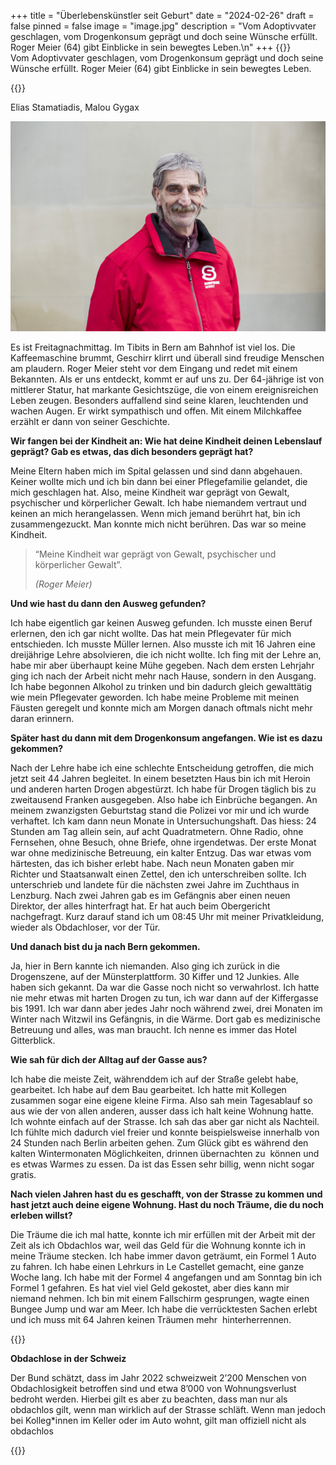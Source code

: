 +++
title = "Überlebenskünstler seit Geburt"
date = "2024-02-26"
draft = false
pinned = false
image = "image.jpg"
description = "Vom Adoptivvater geschlagen, vom Drogenkonsum geprägt und doch seine Wünsche erfüllt. Roger Meier (64) gibt Einblicke in sein bewegtes Leben.\n"
+++
{{<lead>}}\
Vom Adoptivvater geschlagen, vom Drogenkonsum geprägt und doch seine Wünsche erfüllt. Roger Meier (64) gibt Einblicke in sein bewegtes Leben.

{{</lead>}}

Elias Stamatiadis, Malou Gygax

![Roger Meier arbeitet heute als Surprise-Verkäufer und Stadtführer. (verfügbar unter https://surprise.ngo/ Stand 15.01.2024)](image.jpg)

Es ist Freitagnachmittag. Im Tibits in Bern am Bahnhof ist viel los. Die Kaffeemaschine brummt, Geschirr klirrt und überall sind freudige Menschen am plaudern. Roger Meier steht vor dem Eingang und redet mit einem Bekannten. Als er uns entdeckt, kommt er auf uns zu. Der 64-jährige ist von mittlerer Statur, hat markante Gesichtszüge, die von einem ereignisreichen Leben zeugen. Besonders auffallend sind seine klaren, leuchtenden und wachen Augen. Er wirkt sympathisch und offen. Mit einem Milchkaffee erzählt er dann von seiner Geschichte.



**Wir fangen bei der Kindheit an: Wie hat deine Kindheit deinen Lebenslauf geprägt? Gab es etwas, das dich besonders geprägt hat?**

Meine Eltern haben mich im Spital gelassen und sind dann abgehauen. Keiner wollte mich und ich bin dann bei einer Pflegefamilie gelandet, die mich geschlagen hat. Also, meine Kindheit war geprägt von Gewalt, psychischer und körperlicher Gewalt. Ich habe niemandem vertraut und keinen an mich herangelassen. Wenn mich jemand berührt hat, bin ich zusammengezuckt. Man konnte mich nicht berühren. Das war so meine Kindheit.

> “Meine Kindheit war geprägt von Gewalt, psychischer und körperlicher Gewalt”. 
>
> *(Roger Meier)*



**Und wie hast du dann den Ausweg gefunden?**

Ich habe eigentlich gar keinen Ausweg gefunden. Ich musste einen Beruf erlernen, den ich gar nicht wollte. Das hat mein Pflegevater für mich entschieden. Ich musste Müller lernen. Also musste ich mit 16 Jahren eine dreijährige Lehre absolvieren, die ich nicht wollte. Ich fing mit der Lehre an, habe mir aber überhaupt keine Mühe gegeben. Nach dem ersten Lehrjahr ging ich nach der Arbeit nicht mehr nach Hause, sondern in den Ausgang. Ich habe begonnen Alkohol zu trinken und bin dadurch gleich gewalttätig wie mein Pflegevater geworden. Ich habe meine Probleme mit meinen Fäusten geregelt und konnte mich am Morgen danach oftmals nicht mehr daran erinnern.



**Später hast du dann mit dem Drogenkonsum angefangen. Wie ist es dazu gekommen?**

Nach der Lehre habe ich eine schlechte Entscheidung getroffen, die mich jetzt seit 44 Jahren begleitet. In einem besetzten Haus bin ich mit Heroin und anderen harten Drogen abgestürzt. Ich habe für Drogen täglich bis zu zweitausend Franken ausgegeben. Also habe ich Einbrüche begangen. An meinem zwanzigsten Geburtstag stand die Polizei vor mir und ich wurde verhaftet. Ich kam dann neun Monate in Untersuchungshaft. Das hiess: 24 Stunden am Tag allein sein, auf acht Quadratmetern. Ohne Radio, ohne Fernsehen, ohne Besuch, ohne Briefe, ohne irgendetwas. Der erste Monat war ohne medizinische Betreuung, ein kalter Entzug. Das war etwas vom härtesten, das ich bisher erlebt habe. Nach neun Monaten gaben mir Richter und Staatsanwalt einen Zettel, den ich unterschreiben sollte. Ich unterschrieb und landete für die nächsten zwei Jahre im Zuchthaus in Lenzburg. Nach zwei Jahren gab es im Gefängnis aber einen neuen Direktor, der alles hinterfragt hat. Er hat auch beim Obergericht nachgefragt. Kurz darauf stand ich um 08:45 Uhr mit meiner Privatkleidung, wieder als Obdachloser, vor der Tür.



**Und danach bist du ja nach Bern gekommen.**

Ja, hier in Bern kannte ich niemanden. Also ging ich zurück in die Drogenszene, auf der Münsterplattform. 30 Kiffer und 12 Junkies. Alle haben sich gekannt. Da war die Gasse noch nicht so verwahrlost. Ich hatte nie mehr etwas mit harten Drogen zu tun, ich war dann auf der Kiffergasse bis 1991. Ich war dann aber jedes Jahr noch während zwei, drei Monaten im Winter nach Witzwil ins Gefängnis, in die Wärme. Dort gab es medizinische Betreuung und alles, was man braucht. Ich nenne es immer das Hotel Gitterblick.



**Wie sah für dich der Alltag auf der Gasse aus?**

Ich habe die meiste Zeit, währenddem ich auf der Straße gelebt habe, gearbeitet. Ich habe auf dem Bau gearbeitet. Ich hatte mit Kollegen zusammen sogar eine eigene kleine Firma. Also sah mein Tagesablauf so aus wie der von allen anderen, ausser dass ich halt keine Wohnung hatte. Ich wohnte einfach auf der Strasse. Ich sah das aber gar nicht als Nachteil. Ich fühlte mich dadurch viel freier und konnte beispielsweise innerhalb von 24 Stunden nach Berlin arbeiten gehen. Zum Glück gibt es während den kalten Wintermonaten Möglichkeiten, drinnen übernachten zu  können und es etwas Warmes zu essen. Da ist das Essen sehr billig, wenn nicht sogar gratis. 



**Nach vielen Jahren hast du es geschafft, von der Strasse zu kommen und hast jetzt auch deine eigene Wohnung. Hast du noch Träume, die du noch erleben willst?**

Die Träume die ich mal hatte, konnte ich mir erfüllen mit der Arbeit mit der Zeit als ich Obdachlos war, weil das Geld für die Wohnung konnte ich in meine Träume stecken. Ich habe immer davon geträumt, ein Formel 1 Auto zu fahren. Ich habe einen Lehrkurs in Le Castellet gemacht, eine ganze Woche lang. Ich habe mit der Formel 4 angefangen und am Sonntag bin ich Formel 1 gefahren. Es hat viel viel Geld gekostet, aber dies kann mir niemand nehmen. Ich bin mit einem Fallschirm gesprungen, wagte einen Bungee Jump und war am Meer. Ich habe die verrücktesten Sachen erlebt und ich muss mit 64 Jahren keinen Träumen mehr  hinterherrennen.



{{<box>}}

**Obdachlose in der Schweiz** 

Der Bund schätzt, dass im Jahr 2022 schweizweit 2’200 Menschen von Obdachlosigkeit betroffen sind und etwa 8’000 von Wohnungsverlust bedroht werden. Hierbei gilt es aber zu beachten, dass man nur als obdachlos gilt, wenn man wirklich auf der Strasse schläft. Wenn man jedoch bei Kolleg*innen im Keller oder im Auto wohnt, gilt man offiziell nicht als obdachlos

{{</box>}}
